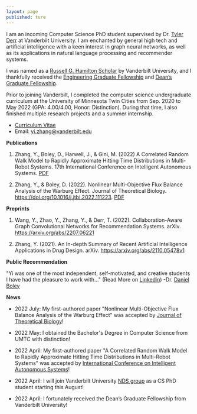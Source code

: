 ```yaml
---
layout: page
published: ture
---
```


I am an incoming Computer Science PhD student supervised by Dr. [Tyler Derr](https://tylersnetwork.github.io/) at Vanderbilt University. I am enchanted by general high tech and artificial intelligence with a keen interest in graph neural networks, as well as its applications in natural language processing and recommender systems. 

I was named as a [Russell G. Hamilton Scholar](https://gradschool.vanderbilt.edu/gli/russell-g-hamilton/) by Vanderbilt University, and I thankfully received the [Engineering Graduate Fellowship](https://gradschool.vanderbilt.edu/funding/) and [Dean’s Graduate Fellowship](https://gradschool.vanderbilt.edu/funding/university_scholarships.php).

Prior to joining Vanderbilt, I completed the computer science undergraduate curriculum at the University of Minnesota Twin Cities from Sep. 2020 to May 2022 (GPA: 4.00/4.00, Honor: Distinction). During that time, I also finished multiple research projects and a summer internship.

- [Curriculum Vitae](https://yizhan2854.github.io/CV_July21_Updated.pdf)
- Email: <yi.zhang@vanderbilt.edu>

**Publications**

1. Zhang, Y., Boley, D., Harwell, J., & Gini, M. (2022) A Correlated Random Walk Model to Rapidly Approximate Hitting Time Distributions in Multi-Robot Systems. 17th International Conference on Intelligent Autonomous Systems. [PDF](https://yizhan2854.github.io/swarmrobot.pdf)

2. Zhang, Y., & Boley, D. (2022). Nonlinear Multi-Objective Flux Balance Analysis of the Warburg Effect. Journal of Theoretical Biology. https://doi.org/10.1016/j.jtbi.2022.111223. [PDF](https://yizhan2854.github.io/biooptimization.pdf) 

**Preprints**

1. Wang, Y., Zhao, Y., Zhang, Y., & Derr, T. (2022). Collaboration-Aware Graph Convolutional Networks for Recommendation Systems. arXiv. https://arxiv.org/abs/2207.06221

2. Zhang, Y. (2021). An In-depth Summary of Recent Artificial Intelligence Applications in Drug Design. arXiv. https://arxiv.org/abs/2110.05478v1

**Public Recommendation**

"Yi was one of the most independent, self-motivated, and creative students I have had the pleasure to work with..." (Read More on [Linkedin](https://www.linkedin.com/in/yi-marcel-zhang-8458b0245/))
                                    -Dr. [Daniel Boley](https://cse.umn.edu/cs/dan-boley)

**News**

- 2022 July: My first-authored paper "Nonlinear Multi-Objective Flux Balance Analysis of the Warburg Effect" was accepted by [Journal of Theoretical Biology](https://www.journals.elsevier.com/journal-of-theoretical-biology)!

- 2022 May: I obtained the Bachelor's Degree in Computer Science from UMTC with distinction!

- 2022 April: My first-authored paper "A Correlated Random Walk Model to Rapidly Approximate Hitting Time Distributions in Multi-Robot Systems" was accepted by [International Conference on Intelligent Autonomous Systems](https://www.ias-17.org/)!

- 2022 April: I will join Vanderbilt University [NDS group](https://nds-vu.github.io/) as a CS PhD student starting this August!

- 2022 April: I fortunately received the Dean’s Graduate Fellowship from Vanderbilt University!



